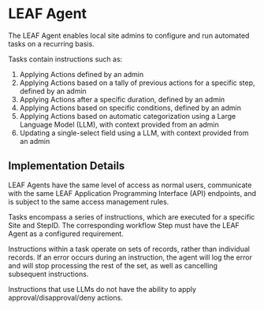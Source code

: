 # LEAF Agent

The LEAF Agent enables local site admins to configure and run automated tasks on a recurring basis.

Tasks contain instructions such as:
1. Applying Actions defined by an admin
2. Applying Actions based on a tally of previous actions for a specific step, defined by an admin
3. Applying Actions after a specific duration, defined by an admin
4. Applying Actions based on specific conditions, defined by an admin
5. Applying Actions based on automatic categorization using a Large Language Model (LLM), with context provided from an admin
6. Updating a single-select field using a LLM, with context provided from an admin

## Implementation Details

LEAF Agents have the same level of access as normal users, communicate with the same LEAF Application Programming Interface (API) endpoints, and is subject to the same access management rules.

Tasks encompass a series of instructions, which are executed for a specific Site and StepID. The corresponding workflow Step must have the LEAF Agent as a configured requirement.

Instructions within a task operate on sets of records, rather than individual records. If an error occurs during an instruction, the agent will log the error and will stop processing the rest of the set, as well as cancelling subsequent instructions.

Instructions that use LLMs do not have the ability to apply approval/disapproval/deny actions.
